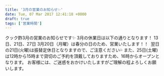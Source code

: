 ```yaml
---
title: '3月の営業のお知らせ✨'
date: Tue, 07 Mar 2017 12:41:18 +0000
draft: true
tags: ['営業時間']
---
```


‪クック酢3月の営業のお知らせです✨‬ 3月の休業日は以下の通りとなります！ 13日、21日、27日 ‪3月20日（月曜）は春分の日のため、‬営業いたします！！  翌日の21日(火曜)は振替定休日となりますので、ご注意ください💦 また、25日(土曜)は12時から15時まで貸切のご予約を頂戴しておりますため、16時からオープンとなります。 お客様には、ご迷惑をおかけいたしますがご理解の程よろしくお願いします。